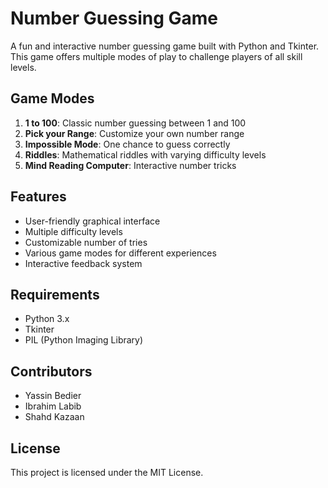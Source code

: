 # Number Guessing Game

A fun and interactive number guessing game built with Python and Tkinter. This game offers multiple modes of play to challenge players of all skill levels.

## Game Modes

1. **1 to 100**: Classic number guessing between 1 and 100
2. **Pick your Range**: Customize your own number range
3. **Impossible Mode**: One chance to guess correctly
4. **Riddles**: Mathematical riddles with varying difficulty levels
5. **Mind Reading Computer**: Interactive number tricks

## Features

- User-friendly graphical interface
- Multiple difficulty levels
- Customizable number of tries
- Various game modes for different experiences
- Interactive feedback system

## Requirements

- Python 3.x
- Tkinter
- PIL (Python Imaging Library)

## Contributors

- Yassin Bedier
- Ibrahim Labib
- Shahd Kazaan

## License

This project is licensed under the MIT License.

